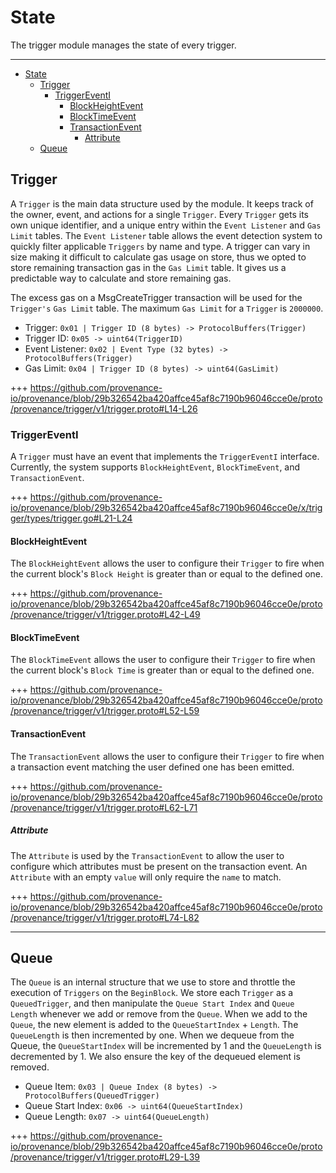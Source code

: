 <!--
order: 2
-->

# State

The trigger module manages the state of every trigger.

---
<!-- TOC 5 -->
- [State](#state)
  - [Trigger](#trigger)
    - [TriggerEventI](#triggereventi)
      - [BlockHeightEvent](#blockheightevent)
      - [BlockTimeEvent](#blocktimeevent)
      - [TransactionEvent](#transactionevent)
        - [Attribute](#attribute)
  - [Queue](#queue)



## Trigger

A `Trigger` is the main data structure used by the module. It keeps track of the owner, event, and actions for a single `Trigger`. Every `Trigger` gets its own unique identifier, and a unique entry within the `Event Listener` and `Gas Limit` tables. The `Event Listener` table allows the event detection system to quickly filter applicable `Triggers` by name and type. A trigger can vary in size making it difficult to calculate gas usage on store, thus we opted to store remaining transaction gas in the `Gas Limit` table. It gives us a predictable way to calculate and store remaining gas.

The excess gas on a MsgCreateTrigger transaction will be used for the `Trigger's` `Gas Limit` table. The maximum `Gas Limit` for a `Trigger` is `2000000`.

* Trigger: `0x01 | Trigger ID (8 bytes) -> ProtocolBuffers(Trigger)`
* Trigger ID: `0x05 -> uint64(TriggerID)`
* Event Listener: `0x02 | Event Type (32 bytes) -> ProtocolBuffers(Trigger)`
* Gas Limit: `0x04 | Trigger ID (8 bytes) -> uint64(GasLimit)`

+++ https://github.com/provenance-io/provenance/blob/29b326542ba420affce45af8c7190b96046cce0e/proto/provenance/trigger/v1/trigger.proto#L14-L26

### TriggerEventI

A `Trigger` must have an event that implements the `TriggerEventI` interface. Currently, the system supports `BlockHeightEvent`, `BlockTimeEvent`, and `TransactionEvent`.

+++ https://github.com/provenance-io/provenance/blob/29b326542ba420affce45af8c7190b96046cce0e/x/trigger/types/trigger.go#L21-L24

#### BlockHeightEvent

The `BlockHeightEvent` allows the user to configure their `Trigger` to fire when the current block's `Block Height` is greater than or equal to the defined one.

+++ https://github.com/provenance-io/provenance/blob/29b326542ba420affce45af8c7190b96046cce0e/proto/provenance/trigger/v1/trigger.proto#L42-L49

#### BlockTimeEvent

The `BlockTimeEvent` allows the user to configure their `Trigger` to fire when the current block's `Block Time` is greater than or equal to the defined one.

+++ https://github.com/provenance-io/provenance/blob/29b326542ba420affce45af8c7190b96046cce0e/proto/provenance/trigger/v1/trigger.proto#L52-L59

#### TransactionEvent

The `TransactionEvent` allows the user to configure their `Trigger` to fire when a transaction event matching the user defined one has been emitted.

+++ https://github.com/provenance-io/provenance/blob/29b326542ba420affce45af8c7190b96046cce0e/proto/provenance/trigger/v1/trigger.proto#L62-L71

##### Attribute

The `Attribute` is used by the `TransactionEvent` to allow the user to configure which attributes must be present on the transaction event. An `Attribute` with an empty `value` will only require the `name` to match.

+++ https://github.com/provenance-io/provenance/blob/29b326542ba420affce45af8c7190b96046cce0e/proto/provenance/trigger/v1/trigger.proto#L74-L82

---
## Queue

The `Queue` is an internal structure that we use to store and throttle the execution of `Triggers` on the `BeginBlock`. We store each `Trigger` as a `QueuedTrigger`, and then manipulate the `Queue Start Index` and `Queue Length` whenever we add or remove from the `Queue`. When we add to the `Queue`, the new element is added to the `QueueStartIndex` + `Length`. The `QueueLength` is then incremented by one. When we dequeue from the Queue, the `QueueStartIndex` will be incremented by 1 and the `QueueLength` is decremented by 1. We also ensure the key of the dequeued element is removed.

* Queue Item: `0x03 | Queue Index (8 bytes) -> ProtocolBuffers(QueuedTrigger)`
* Queue Start Index: `0x06 -> uint64(QueueStartIndex)`
* Queue Length: `0x07 -> uint64(QueueLength)`

+++ https://github.com/provenance-io/provenance/blob/29b326542ba420affce45af8c7190b96046cce0e/proto/provenance/trigger/v1/trigger.proto#L29-L39
